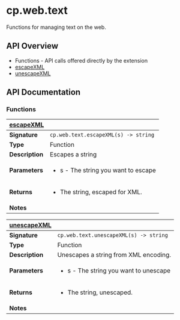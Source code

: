 # cp.web.text

Functions for managing text on the web.

## API Overview
* Functions - API calls offered directly by the extension
 * [escapeXML](#escapeXML)
 * [unescapeXML](#unescapeXML)

## API Documentation

### Functions

| [escapeXML](#escapeXML)         |                                                                                     |
| --------------------------------------------|-------------------------------------------------------------------------------------|
| **Signature**                               | `cp.web.text.escapeXML(s) -> string`                                                                    |
| **Type**                                    | Function                                                                     |
| **Description**                             | Escapes a string                                                                     |
| **Parameters**                              | <ul><li>s - The string you want to escape</li></ul> |
| **Returns**                                 | <ul><li>The string, escaped for XML.</li></ul>          |
| **Notes**                                   | <ul></ul>                |

| [unescapeXML](#unescapeXML)         |                                                                                     |
| --------------------------------------------|-------------------------------------------------------------------------------------|
| **Signature**                               | `cp.web.text.unescapeXML(s) -> string`                                                                    |
| **Type**                                    | Function                                                                     |
| **Description**                             | Unescapes a string from XML encoding.                                                                     |
| **Parameters**                              | <ul><li>s - The string you want to unescape</li></ul> |
| **Returns**                                 | <ul><li>The string, unescaped.</li></ul>          |
| **Notes**                                   | <ul></ul>                |


